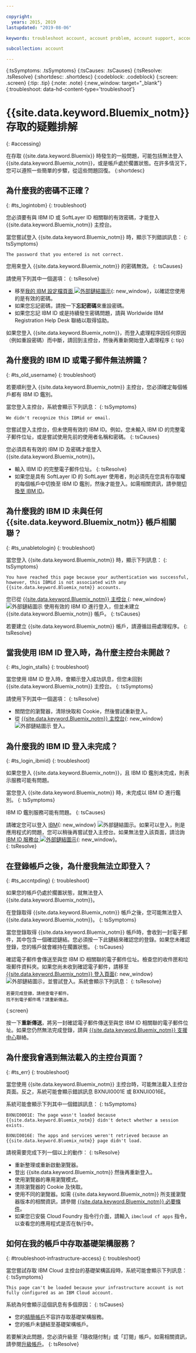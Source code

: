 ```yaml
---

copyright:
  years: 2015, 2019
lastupdated: "2019-08-06"

keywords: troubleshoot account, account problem, account support, account help, account error, access error, login error, error message

subcollection: account

---
```


{:tsSymptoms: .tsSymptoms}
{:tsCauses: .tsCauses}
{:tsResolve: .tsResolve}
{:shortdesc: .shortdesc}
{:codeblock: .codeblock}
{:screen: .screen}
{:tip: .tip}
{:note: .note}
{:new_window: target="_blank"}
{:troubleshoot: data-hd-content-type='troubleshoot'}


# {{site.data.keyword.Bluemix_notm}} 存取的疑難排解
{: #accessing}

在存取 {{site.data.keyword.Bluemix}} 時發生的一般問題，可能包括無法登入 {{site.data.keyword.Bluemix_notm}}，或是帳戶處於擱置狀態。在許多情況下，您可以遵照一些簡單的步驟，從這些問題回復。
{:shortdesc}


## 為什麼我的密碼不正確？
{: #ts_logintobm}
{: troubleshoot}

您必須要有與 IBM ID 或 SoftLayer ID 相關聯的有效密碼，才能登入 {{site.data.keyword.Bluemix_notm}} 主控台。

當您嘗試登入 {{site.data.keyword.Bluemix_notm}} 時，顯示下列錯誤訊息：
{: tsSymptoms}

`The password that you entered is not correct.`

您用來登入 {{site.data.keyword.Bluemix_notm}} 的密碼無效。
{: tsCauses}

請使用下列其中一個選項：
{: tsResolve}
 * 移至[我的 IBM 設定檔頁面 ![外部鏈結圖示](../icons/launch-glyph.svg "外部鏈結圖示")](https://myibm.ibm.com/dashboard/){: new_window}，以確認您使用的是有效的密碼。
 * 如果您忘記密碼，請按一下**忘記密碼**來重設密碼。
 * 如果您忘記 IBM ID 或是持續發生密碼問題，請與 Worldwide IBM Registration Help Desk 聯絡以取得協助。

如果您登入 {{site.data.keyword.Bluemix_notm}}，而登入處理程序因任何原因（例如重設密碼）而中斷，請回到主控台，然後再重新開始登入處理程序
{: tip}


## 為什麼我的 IBM ID 或電子郵件無法辨識？
{: #ts_old_username}
{: troubleshoot}

若要順利登入 {{site.data.keyword.Bluemix_notm}} 主控台，您必須確定每個帳戶都有 IBM ID 鑑別。

當您登入主控台，系統會顯示下列訊息：
{: tsSymptoms}

`We didn't recognize this IBMid or email.`

您嘗試登入主控台，但未使用有效的 IBM ID。例如，您未輸入 IBM ID 的完整電子郵件位址，或是嘗試使用先前的使用者名稱和密碼。
{: tsCauses}

您必須具有有效的 IBM ID 及密碼才能登入 {{site.data.keyword.Bluemix_notm}}。

 * 輸入 IBM ID 的完整電子郵件位址。
 {: tsResolve}
 * 如果您是具有 SoftLayer ID 的 SoftLayer 使用者，則必須先在您具有存取權的每個帳戶中切換至 IBM ID 鑑別，然後才能登入。如需相關資訊，請參閱[切換至 IBM ID](/docs/account?topic=account-unifyingaccounts)。


## 為什麼我的 IBM ID 未與任何 {{site.data.keyword.Bluemix_notm}} 帳戶相關聯？
{: #ts_unabletologin}
{: troubleshoot}

當您登入 {{site.data.keyword.Bluemix_notm}} 時，顯示下列訊息：
{: tsSymptoms}

`You have reached this page because your authentication was successful, however, this IBMid is not associated with any  {{site.data.keyword.Bluemix_notm}} accounts.`

您已從 [{{site.data.keyword.Bluemix_notm}} 主控台 ](https://{DomainName}){: new_window} ![外部鏈結圖示](../icons/launch-glyph.svg "外部鏈結圖示") 使用有效的 IBM ID 進行登入，但並未建立 {{site.data.keyword.Bluemix_notm}} 帳戶。
{: tsCauses}

若要建立 {{site.data.keyword.Bluemix_notm}} 帳戶，請遵循註冊處理程序。
{: tsResolve}


## 當我使用 IBM ID 登入時，為什麼主控台未開啟？
{: #ts_login_stalls}
{: troubleshoot}

當您使用 IBM ID 登入時，會顯示登入成功訊息，但您未回到 {{site.data.keyword.Bluemix_notm}} 主控台。
{: tsSymptoms}

請使用下列其中一個選項：
{: tsResolve}
 * 關閉您的瀏覽器，清除快取和 Cookie，然後嘗試重新登入。
 * 從 [{{site.data.keyword.Bluemix_notm}} 主控台](https://{DomainName}){: new_window} ![外部鏈結圖示](../icons/launch-glyph.svg "外部鏈結圖示") 登入。


## 為什麼我的 IBM ID 登入未完成？
{: #ts_login_ibmid}
{: troubleshoot}

如果您登入 {{site.data.keyword.Bluemix_notm}}，且 IBM ID 鑑別未完成，則表示服務可能有問題。

當您登入 {{site.data.keyword.Bluemix_notm}} 時，未完成以 IBM ID 進行鑑別。
{: tsSymptoms}

IBM ID 鑑別服務可能有問題。
{: tsCauses}

請確定您可以登入 [IBM](https://idaas.iam.ibm.com/idaas/mtfim/sps/authsvc?PolicyId=urn:ibm:security:authentication:asf:basicldapuser){: new_window} ![外部鏈結圖示](../icons/launch-glyph.svg "外部鏈結圖示")。如果可以登入，則是應用程式的問題，您可以稍後再嘗試登入主控台。如果無法登入該頁面，請洽詢 [IBM ID 服務台 ![外部鏈結圖示](../icons/launch-glyph.svg "外部鏈結圖示")](https://www.ibm.com/ibmid/myibm/help/us/helpdesk.html){: new_window}。  
{: tsResolve}


## 在登錄帳戶之後，為什麼我無法立即登入？
{: #ts_accntpding}
{: troubleshoot}

如果您的帳戶仍處於擱置狀態，就無法登入 {{site.data.keyword.Bluemix_notm}}。

在登錄取得 {{site.data.keyword.Bluemix_notm}} 帳戶之後，您可能無法登入 {{site.data.keyword.Bluemix_notm}}。
{: tsSymptoms}

當您登錄取得 {{site.data.keyword.Bluemix_notm}} 帳戶時，會收到一封電子郵件，其中包含一個確認鏈結。您必須按一下此鏈結來確認您的登錄。如果您未確認登錄，您的帳戶就會維持在擱置狀態。
{: tsCauses}

確認電子郵件會傳送至與您 IBM ID 相關聯的電子郵件位址。檢查您的收件匣和垃圾郵件資料夾。如果您尚未收到確認電子郵件，請移至 [{{site.data.keyword.Bluemix_notm}} 登入頁面](https://cloud.ibm.com/){: new_window} ![外部鏈結圖示](../icons/launch-glyph.svg "外部鏈結圖示")，並嘗試登入。系統會顯示下列訊息：
{: tsResolve}

```
若要完成登錄，請檢查電子郵件。
找不到電子郵件嗎？請重新傳送。
```
{:screen}

按一下**重新傳送**，將另一封確認電子郵件傳送至與您 IBM ID 相關聯的電子郵件位址。如果您仍然無法完成登錄，請與 [{{site.data.keyword.Bluemix_notm}} 支援中心](/docs/get-support?topic=get-support-getting-customer-support)聯絡。  

## 為什麼我會遇到無法載入的主控台頁面？
{: #ts_err}
{: troubleshoot}

當您使用 {{site.data.keyword.Bluemix_notm}} 主控台時，可能無法載入主控台頁面。反之，系統可能會顯示錯誤訊息 BXNUI0001E 或 BXNUI0016E。

系統可能會顯示下列其中一個錯誤訊息：
{: tsSymptoms}

`BXNUI0001E: The page wasn't loaded because {{site.data.keyword.Bluemix_notm}} didn't detect whether a session exists.`

`BXNUI0016E: The apps and services weren't retrieved because an {{site.data.keyword.Bluemix_notm}} page didn't load.`

請視需要完成下列一個以上的動作：
{: tsResolve}

  * 重新整理或重新啟動瀏覽器。
  * 登出 {{site.data.keyword.Bluemix_notm}} 然後再重新登入。
  * 使用瀏覽器的專用瀏覽模式。
  * 清除瀏覽器的 Cookie 及快取。
  * 使用不同的瀏覽器。如需 {{site.data.keyword.Bluemix_notm}} 所支援瀏覽器版本的相關資訊，請參閱 [{{site.data.keyword.Bluemix_notm}} 必要條件](/docs/overview?topic=overview-prereqs-platform)。
  * 如果您已安裝 Cloud Foundry 指令行介面，請輸入 `ibmcloud cf apps` 指令，以查看您的應用程式是否在執行中。

## 如何在我的帳戶中存取基礎架構服務？
{: #troubleshoot-infrastructure-access}
{: troubleshoot}

當您嘗試存取 IBM Cloud 主控台的基礎架構區段時，系統可能會顯示下列訊息：
{: tsSymptoms}

`This page can't be loaded because your infrastructure account is not fully configured as an IBM Cloud account.`

系統為何會顯示這個訊息有多個原因：
{: tsCauses}

* 您的[精簡帳戶](/docs/account?topic=account-accounts#liteaccount)不容許存取基礎架構服務。
* 您的帳戶未鏈結至基礎架構帳戶。


若要解決此問題，您必須升級至「隨收隨付制」或「訂閱」帳戶。如需相關資訊，請參閱[升級帳戶](/docs/account?topic=account-upgrading-account)。
{: tsResolve}
